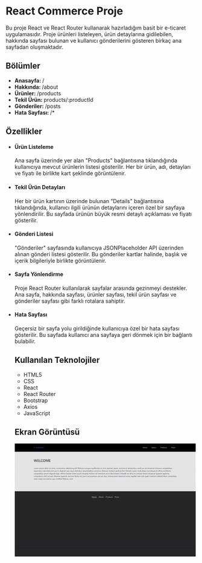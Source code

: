 <h1> React Commerce Proje</h1>

Bu proje  React ve React Router kullanarak hazırladığım basit bir e-ticaret uygulamasıdır. Proje ürünleri listeleyen, ürün detaylarına gidilebilen, hakkında sayfası bulunan ve kullanıcı gönderilerini gösteren birkaç ana sayfadan oluşmaktadır.

<h2> Bölümler </h2>

<ul>
<li><b>Anasayfa: </b> /</li>
<li><b>Hakkında: </b> /about</li>
<li><b>Ürünler: </b> /products</li>
<li><b>Tekil Ürün: </b> products/:productId</li>
<li><b>Gönderiler: </b> /posts</li>
<li><b>Hata Sayfası: </b> /*</li>
</ul>

<h2> Özellikler</h2>
<ul>
<li><h4>Ürün Listeleme<h4></li> 
<p>Ana sayfa üzerinde yer alan "Products" bağlantısına tıklandığında kullanıcıya mevcut ürünlerin listesi gösterilir. Her bir ürün, adı, detayları ve fiyatı ile birlikte kart şeklinde görüntülenir.<p>
<li><h4>Tekil Ürün Detayları<h4></li>
<p>Her bir ürün kartının üzerinde bulunan "Details" bağlantısına tıklandığında, kullanıcı ilgili ürünün detaylarını içeren özel bir sayfaya yönlendirilir. Bu sayfada ürünün büyük resmi detaylı açıklaması ve fiyatı gösterilir.<p>
<li><h4>Gönderi Listesi<h4></li>
<p>"Gönderiler" sayfasında kullanıcıya JSONPlaceholder API üzerinden alınan gönderi listesi gösterilir. Bu gönderiler kartlar halinde, başlık ve içerik bilgileriyle birlikte görüntülenir.<p>
<li><h4>Sayfa Yönlendirme<h4></li>
<p> Proje React Router kullanılarak sayfalar arasında gezinmeyi destekler. Ana sayfa, hakkında sayfası, ürünler sayfası, tekil ürün sayfası ve gönderiler sayfası gibi farklı rotalara sahiptir.<p>
<li><h4>Hata Sayfası<h4></li>
<p>Geçersiz bir sayfa yolu girildiğinde kullanıcıya özel bir hata sayfası gösterilir. Bu sayfada kullanıcı ana sayfaya geri dönmek için bir bağlantı bulabilir.<p>

<h2> Kullanılan Teknolojiler </h2>
<ul>
<li>HTML5</li>
<li>CSS</li>
<li>React</li>
<li>React Router</li>
<li>Bootstrap</li>
<li>Axios</li>
<li>JavaScript</li>

</ul>

<h2>Ekran Görüntüsü</h2>

![](./src/commerceeG.gif)

